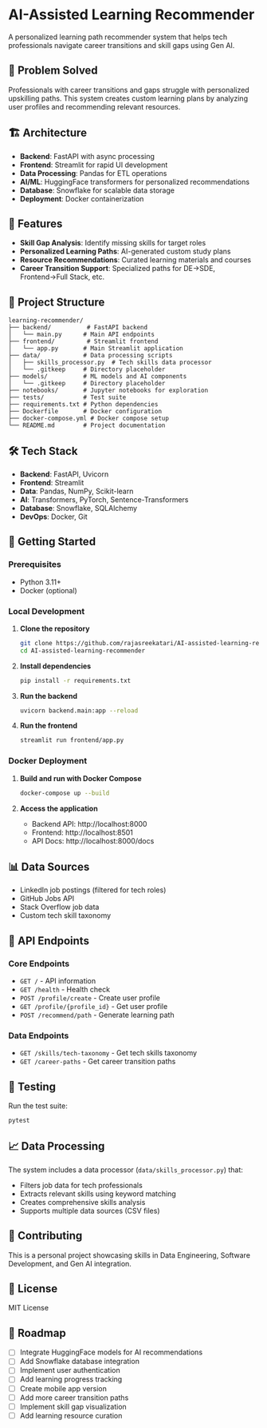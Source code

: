 # AI-Assisted Learning Recommender

A personalized learning path recommender system that helps tech professionals navigate career transitions and skill gaps using Gen AI.

## 🎯 Problem Solved

Professionals with career transitions and gaps struggle with personalized upskilling paths. This system creates custom learning plans by analyzing user profiles and recommending relevant resources.

## 🏗️ Architecture

- **Backend**: FastAPI with async processing
- **Frontend**: Streamlit for rapid UI development
- **Data Processing**: Pandas for ETL operations
- **AI/ML**: HuggingFace transformers for personalized recommendations
- **Database**: Snowflake for scalable data storage
- **Deployment**: Docker containerization

## 🚀 Features

- **Skill Gap Analysis**: Identify missing skills for target roles
- **Personalized Learning Paths**: AI-generated custom study plans
- **Resource Recommendations**: Curated learning materials and courses
- **Career Transition Support**: Specialized paths for DE→SDE, Frontend→Full Stack, etc.

## 📁 Project Structure

```
learning-recommender/
├── backend/          # FastAPI backend
│   └── main.py      # Main API endpoints
├── frontend/         # Streamlit frontend
│   └── app.py       # Main Streamlit application
├── data/            # Data processing scripts
│   ├── skills_processor.py  # Tech skills data processor
│   └── .gitkeep     # Directory placeholder
├── models/          # ML models and AI components
│   └── .gitkeep     # Directory placeholder
├── notebooks/       # Jupyter notebooks for exploration
├── tests/           # Test suite
├── requirements.txt # Python dependencies
├── Dockerfile       # Docker configuration
├── docker-compose.yml # Docker compose setup
└── README.md        # Project documentation
```

## 🛠️ Tech Stack

- **Backend**: FastAPI, Uvicorn
- **Frontend**: Streamlit
- **Data**: Pandas, NumPy, Scikit-learn
- **AI**: Transformers, PyTorch, Sentence-Transformers
- **Database**: Snowflake, SQLAlchemy
- **DevOps**: Docker, Git

## 🚀 Getting Started

### Prerequisites
- Python 3.11+
- Docker (optional)

### Local Development
1. **Clone the repository**
   ```bash
   git clone https://github.com/rajasreekatari/AI-assisted-learning-recommender.git
   cd AI-assisted-learning-recommender
   ```

2. **Install dependencies**
   ```bash
   pip install -r requirements.txt
   ```

3. **Run the backend**
   ```bash
   uvicorn backend.main:app --reload
   ```

4. **Run the frontend**
   ```bash
   streamlit run frontend/app.py
   ```

### Docker Deployment
1. **Build and run with Docker Compose**
   ```bash
   docker-compose up --build
   ```

2. **Access the application**
   - Backend API: http://localhost:8000
   - Frontend: http://localhost:8501
   - API Docs: http://localhost:8000/docs

## 📊 Data Sources

- LinkedIn job postings (filtered for tech roles)
- GitHub Jobs API
- Stack Overflow job data
- Custom tech skill taxonomy

## 🔧 API Endpoints

### Core Endpoints
- `GET /` - API information
- `GET /health` - Health check
- `POST /profile/create` - Create user profile
- `GET /profile/{profile_id}` - Get user profile
- `POST /recommend/path` - Generate learning path

### Data Endpoints
- `GET /skills/tech-taxonomy` - Get tech skills taxonomy
- `GET /career-paths` - Get career transition paths

## 🧪 Testing

Run the test suite:
```bash
pytest
```

## 📈 Data Processing

The system includes a data processor (`data/skills_processor.py`) that:
- Filters job data for tech professionals
- Extracts relevant skills using keyword matching
- Creates comprehensive skills analysis
- Supports multiple data sources (CSV files)

## 🤝 Contributing

This is a personal project showcasing skills in Data Engineering, Software Development, and Gen AI integration.

## 📝 License

MIT License

## 🔮 Roadmap

- [ ] Integrate HuggingFace models for AI recommendations
- [ ] Add Snowflake database integration
- [ ] Implement user authentication
- [ ] Add learning progress tracking
- [ ] Create mobile app version
- [ ] Add more career transition paths
- [ ] Implement skill gap visualization
- [ ] Add learning resource curation